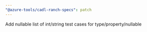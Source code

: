 ```yaml
---
"@azure-tools/cadl-ranch-specs": patch
---
```


Add nullable list of int/string test cases for type/property/nullable
